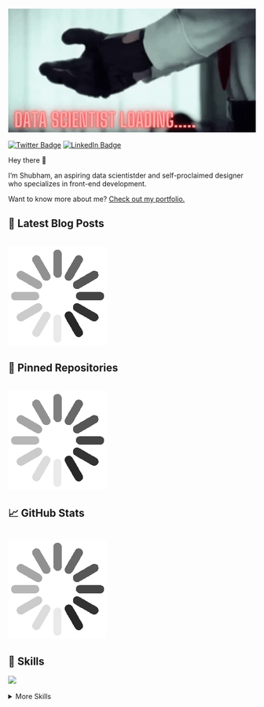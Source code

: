 [![Braydon's GitHub Banner](https://github.com/shubh4mk/shubh4mk/blob/main/resources/DATA%20SCIENTIST%20LOADING......gif)](https://shubh4mk.github.io/MyPortfolio/)

[![Twitter Badge](https://img.shields.io/badge/Twitter-Profile-informational?style=flat&logo=twitter&logoColor=white&color=1CA2F1)]()
[![LinkedIn Badge](https://img.shields.io/badge/LinkedIn-Profile-informational?style=flat&logo=linkedin&logoColor=white&color=0D76A8)]()

Hey there 👋

I’m Shubham, an aspiring data scientistder and self-proclaimed designer who specializes in front-end development.

Want to know more about me? [Check out my portfolio.](https://shubh4mk.github.io/MyPortfolio/)

## 📝 Latest Blog Posts

<br>
<img src="https://github.com/shubh4mk/shubh4mk/blob/main/resources/Loading3.gif"
<br>

## 📌 Pinned Repositories

<br>
<img src="https://github.com/shubh4mk/shubh4mk/blob/main/resources/Loading3.gif"
<br>

## &#x1f4c8; GitHub Stats

<br>
<img src="https://github.com/shubh4mk/shubh4mk/blob/main/resources/Loading3.gif"
<br>

## 💼 Skills

![](https://img.shields.io/badge/Code-Python-informational?style=flat&logo=python&logoColor=yellow&color=4AB197)

<details>
  
<summary>More Skills</summary>
  
<br>
<img src="https://github.com/shubh4mk/shubh4mk/blob/main/resources/Loading3.gif"
<br>

</details>
